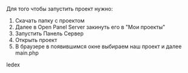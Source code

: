Для того чтобы запустить проект нужно:
1. Скачать папку с проектом
2. Далее в Open Panel Server закинуть его в "Мои проекты"
3. Запустить Панель Сервер
4. Открыть проект
5. В браузере в появившимся окне выбираем наш проект и далее main.php

ledex
